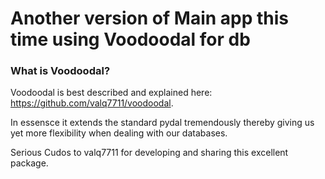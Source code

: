 # Another version of Main app this time using Voodoodal for db

### What is Voodoodal?

Voodoodal is best described and explained here: https://github.com/valq7711/voodoodal. 

In essensce it extends the standard pydal tremendously thereby giving us yet more flexibility when dealing with our databases.

Serious Cudos to valq7711 for developing and sharing this excellent package.

